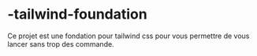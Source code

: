 # -tailwind-foundation
Ce projet est une fondation pour tailwind css pour vous permettre de vous lancer sans trop des commande.
